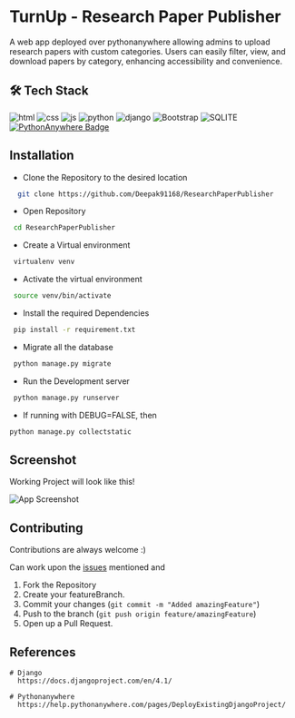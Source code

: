 # TurnUp - Research Paper Publisher

A web app deployed over pythonanywhere allowing admins to upload research papers with custom categories. Users can easily filter, view, and download papers by category, enhancing accessibility and convenience.

## 🛠 Tech Stack

![html](https://img.shields.io/badge/HTML-239120?style=for-the-badge&logo=html5&logoColor=white) ![css](https://img.shields.io/badge/CSS-FF2D20?&style=for-the-badge&logo=css3&logoColor=white) ![js](https://img.shields.io/badge/JavaScript-F7DF1E?style=for-the-badge&logo=javascript&logoColor=black) ![python](https://img.shields.io/badge/Python-217346?style=for-the-badge&logo=python&logoColor=white) ![django](https://img.shields.io/badge/Django-092E20?style=for-the-badge&logo=django&logoColor=white) ![Bootstrap](https://img.shields.io/badge/Bootstrap-563D7C?style=for-the-badge&logo=bootstrap&logoColor=white) ![SQLITE](https://img.shields.io/badge/SQLite-07405E?style=for-the-badge&logo=sqlite&logoColor=white)
[![PythonAnywhere Badge](https://img.shields.io/badge/-PythonAnywhere-%231FADDA?style=for-the-badge&logo=python&logoColor=white)](#)


## Installation

- Clone the Repository to the desired location

```bash
  git clone https://github.com/Deepak91168/ResearchPaperPublisher
```

- Open Repository

```bash
 cd ResearchPaperPublisher
```

- Create a Virtual environment

```bash
 virtualenv venv
```

- Activate the virtual environment

```bash
 source venv/bin/activate
```

- Install the required Dependencies

```bash
 pip install -r requirement.txt
```

- Migrate all the database

```bash
 python manage.py migrate
```

- Run the Development server

```bash
 python manage.py runserver
```
- If running with DEBUG=FALSE, then

```bash
python manage.py collectstatic
```
## Screenshot

Working Project will look like this!

![App Screenshot](https://imgur.com/QbqMtgA.png)

## Contributing

Contributions are always welcome :)

Can work upon the [issues](https://github.com/Deepak91168/ResearchPaperPublisher/issues) mentioned and

1. Fork the Repository
2. Create your featureBranch.
3. Commit your changes (`git commit -m "Added amazingFeature"`)
4. Push to the branch (`git push origin feature/amazingFeature`)
5. Open up a Pull Request.

## References
````
# Django
  https://docs.djangoproject.com/en/4.1/

# Pythonanywhere
  https://help.pythonanywhere.com/pages/DeployExistingDjangoProject/
````

